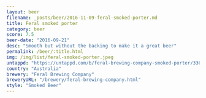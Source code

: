 ```yaml
---
layout: beer
filename: _posts/beer/2016-11-09-feral-smoked-porter.md
title: Feral smoked porter
category: beer
score: 7.5
beer-date: "2016-09-21"
desc: "Smooth but without the backing to make it a great beer"
permalink: /beer/:title.html
img: /img/list/feral-smoked-porter.jpeg
untappd: "https://untappd.com/b/feral-brewing-company-smoked-porter/33637"
country: "Australia"
brewery: "Feral Brewing Company"
breweryURL: "/brewery/feral-brewing-company.html"
style: "Smoked Beer"
---
```


